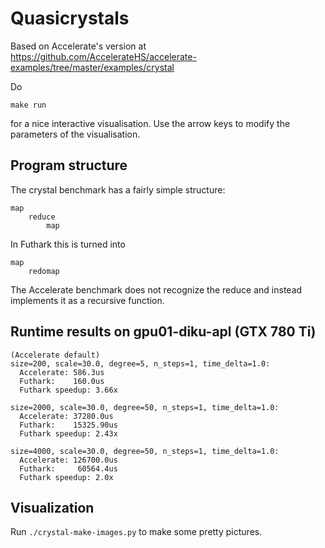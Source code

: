 # Quasicrystals

Based on Accelerate's version at
https://github.com/AccelerateHS/accelerate-examples/tree/master/examples/crystal

Do

    make run

for a nice interactive visualisation.  Use the arrow keys to modify
the parameters of the visualisation.

## Program structure

The crystal benchmark has a fairly simple structure:

```
map
    reduce
        map
```

In Futhark this is turned into

```
map
    redomap
```

The Accelerate benchmark does not recognize the reduce and instead implements it
as a recursive function.


## Runtime results on gpu01-diku-apl (GTX 780 Ti)

    (Accelerate default)
    size=200, scale=30.0, degree=5, n_steps=1, time_delta=1.0:
      Accelerate: 586.3us
      Futhark:    160.0us
      Futhark speedup: 3.66x

    size=2000, scale=30.0, degree=50, n_steps=1, time_delta=1.0:
      Accelerate: 37280.0us
      Futhark:    15325.90us
      Futhark speedup: 2.43x

    size=4000, scale=30.0, degree=50, n_steps=1, time_delta=1.0:
      Accelerate: 126700.0us
      Futhark:     60564.4us
      Futhark speedup: 2.0x


## Visualization

Run `./crystal-make-images.py` to make some pretty pictures.
